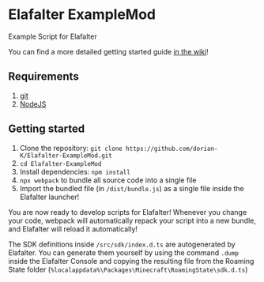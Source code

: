 Elafalter ExampleMod
====================

Example Script for Elafalter

You can find a more detailed getting started guide [in the wiki](https://github.com/dorian-K/Elafalter-ExampleMod/wiki/Getting-Started)!

Requirements
------------

1. [git](https://github.com/git-for-windows/git/releases/latest)
2. [NodeJS](https://nodejs.org/en/download/)

Getting started
---------------

1. Clone the repository: `git clone https://github.com/dorian-K/Elafalter-ExampleMod.git`
2. `cd Elafalter-ExampleMod`
3. Install dependencies: `npm install`
4. `npx webpack` to bundle all source code into a single file
5. Import the bundled file (in `/dist/bundle.js`) as a single file inside the Elafalter launcher!
   
You are now ready to develop scripts for Elafalter! Whenever you change your code, webpack will automatically repack your script into a new bundle, and Elafalter will reload it automatically!

The SDK definitions inside `/src/sdk/index.d.ts` are autogenerated by Elafalter. You can generate them yourself by using the command `.dump` inside the Elafalter Console and copying the resulting file from the Roaming State folder (`%localappdata%\Packages\Minecraft\RoamingState\sdk.d.ts`)
